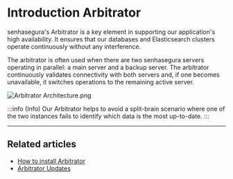 # Introduction Arbitrator

senhasegura's Arbitrator is a key element in supporting our application's high availability. It ensures that our databases and Elasticsearch clusters operate continuously without any interference.

The arbitrator is often used when there are two senhasegura servers operating in parallel: a main server and a backup server. The arbitrator continuously validates connectivity with both servers and, if one becomes unavailable, it switches operations to the remaining active server.


![Arbitrator Architecture.png](https://cdn.document360.io/5a1d58df-64ce-42a2-8b23-688477d32f33/Images/Documentation/Arbitrator%20Architecture.png)

:::info (Info)
Our Arbitrator helps to avoid a split-brain scenario where one of the two instances fails to identify which data is the most up-to-date.
:::

---
## Related articles

- [How to install Arbitrator](/v3-32/docs/arbitrator-installation)
- [Arbitrator Updates](/v3-32/docs/arbitrator-update)
